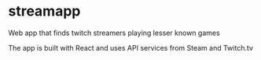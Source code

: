 # streamapp
Web app that finds twitch streamers playing lesser known games

The app is built with React and uses API services from Steam and Twitch.tv
